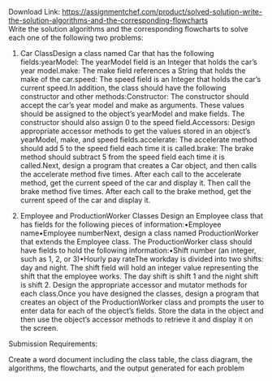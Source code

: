 Download Link: https://assignmentchef.com/product/solved-solution-write-the-solution-algorithms-and-the-corresponding-flowcharts
<br>
Write the solution algorithms and the corresponding flowcharts to solve each one of the following two problems:

1. Car ClassDesign a class named Car that has the following fields:yearModel: The yearModel field is an Integer that holds the car’s year model.make: The make field references a String that holds the make of the car.speed: The speed field is an Integer that holds the car’s current speed.In addition, the class should have the following constructor and other methods:Constructor: The constructor should accept the car’s year model and make as arguments. These values should be assigned to the object’s yearModel and make fields. The constructor should also assign 0 to the speed field.Accessors: Design appropriate accessor methods to get the values stored in an object’s yearModel, make, and speed fields.accelerate: The accelerate method should add 5 to the speed field each time it is called.brake: The brake method should subtract 5 from the speed field each time it is called.Next, design a program that creates a Car object, and then calls the accelerate method five times. After each call to the accelerate method, get the current speed of the car and display it. Then call the brake method five times. After each call to the brake method, get the current speed of the car and display it.

2. Employee and ProductionWorker Classes Design an Employee class that has fields for the following pieces of information:•Employee name•Employee numberNext, design a class named ProductionWorker that extends the Employee class. The ProductionWorker class should have fields to hold the following information:•Shift number (an integer, such as 1, 2, or 3)•Hourly pay rateThe workday is divided into two shifts: day and night. The shift field will hold an integer value representing the shift that the employee works. The day shift is shift 1 and the night shift is shift 2. Design the appropriate accessor and mutator methods for each class.Once you have designed the classes, design a program that creates an object of the ProductionWorker class and prompts the user to enter data for each of the object’s fields. Store the data in the object and then use the object’s accessor methods to retrieve it and display it on the screen.

Submission Requirements:

Create a word document including the class table, the class diagram, the algorithms, the flowcharts, and the output generated for each problem


